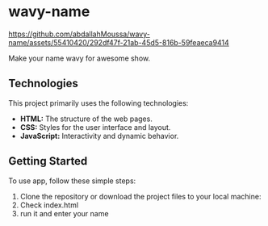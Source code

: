 # wavy-name


https://github.com/abdallahMoussa/wavy-name/assets/55410420/292df47f-21ab-45d5-816b-59feaeca9414


Make your name wavy for awesome show. 


## Technologies

This project primarily uses the following technologies:

- **HTML:** The structure of the web pages.
- **CSS:** Styles for the user interface and layout.
- **JavaScript:** Interactivity and dynamic behavior.

  
## Getting Started

To use app, follow these simple steps:

1. Clone the repository or download the project files to your local machine:
2. Check index.html
3. run it and enter your name

